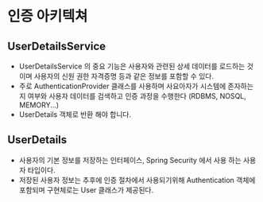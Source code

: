 # 인증 아키텍쳐

## UserDetailsService
- UserDetailsService 의 중요 기능은 사용자와 관련된 상세 데이터를 로드하는 것이며 사용자의 신원 권한 자격증명 등과 같은 정보를 포함할 수 있다.
- 주로 AuthenticationProvider 클래스를 사용하며 사요아자가 시스템에 존자하는지 여부와 사용자 데이터를 검색하고 인증 과정을 수행한다
  (RDBMS, NOSQL, MEMORY...)
- UserDetails 객체로 반환 해야 합니다.

## UserDetails
- 사용자의 기본 정보를 저장하는 인터페이스, Spring Security 에서 사용 하는 사용자 타입이다.
- 저장된 사용자 정보는 추후에 인증 절차에서 사용되기위해 Authentication 객체에 포함되며 구현체로는 User 클래스가 제공된다.